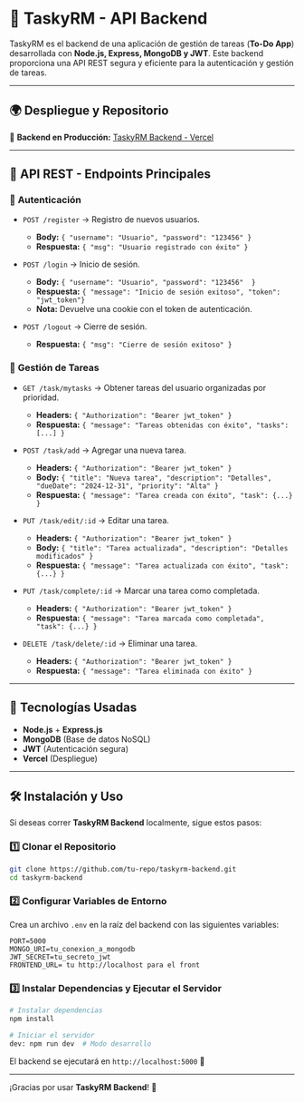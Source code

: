 # 🚀 TaskyRM - API Backend

TaskyRM es el backend de una aplicación de gestión de tareas (**To-Do App**) desarrollada con **Node.js, Express, MongoDB y JWT**. Este backend proporciona una API REST segura y eficiente para la autenticación y gestión de tareas.

---

## 🌍 Despliegue y Repositorio

🔹 **Backend en Producción:** [TaskyRM Backend - Vercel](https://tasky-rm-backend.vercel.app)  


---

## 📌 API REST - Endpoints Principales

### 🔐 **Autenticación**
- `POST /register` → Registro de nuevos usuarios.
  - **Body:** `{ "username": "Usuario", "password": "123456" }`
  - **Respuesta:** `{ "msg": "Usuario registrado con éxito" }`

- `POST /login` → Inicio de sesión.
  - **Body:** `{ "username": "Usuario", "password": "123456"  }`
  - **Respuesta:** `{ "message": "Inicio de sesión exitoso", "token": "jwt_token"}`
  - **Nota:** Devuelve una cookie con el token de autenticación.

- `POST /logout` → Cierre de sesión.
  - **Respuesta:** `{ "msg": "Cierre de sesión exitoso" }`

### 📝 **Gestión de Tareas**
- `GET /task/mytasks` → Obtener tareas del usuario organizadas por prioridad.
  - **Headers:** `{ "Authorization": "Bearer jwt_token" }`
  - **Respuesta:** `{ "message": "Tareas obtenidas con éxito", "tasks": [...] }`

- `POST /task/add` → Agregar una nueva tarea.
  - **Headers:** `{ "Authorization": "Bearer jwt_token" }`
  - **Body:** `{ "title": "Nueva tarea", "description": "Detalles", "dueDate": "2024-12-31", "priority": "Alta" }`
  - **Respuesta:** `{ "message": "Tarea creada con éxito", "task": {...} }`

- `PUT /task/edit/:id` → Editar una tarea.
  - **Headers:** `{ "Authorization": "Bearer jwt_token" }`
  - **Body:** `{ "title": "Tarea actualizada", "description": "Detalles modificados" }`
  - **Respuesta:** `{ "message": "Tarea actualizada con éxito", "task": {...} }`

- `PUT /task/complete/:id` → Marcar una tarea como completada.
  - **Headers:** `{ "Authorization": "Bearer jwt_token" }`
  - **Respuesta:** `{ "message": "Tarea marcada como completada", "task": {...} }`

- `DELETE /task/delete/:id` → Eliminar una tarea.
  - **Headers:** `{ "Authorization": "Bearer jwt_token" }`
  - **Respuesta:** `{ "message": "Tarea eliminada con éxito" }`

---

## 🚀 Tecnologías Usadas
- **Node.js** + **Express.js**
- **MongoDB** (Base de datos NoSQL)
- **JWT** (Autenticación segura)
- **Vercel** (Despliegue)

---

## 🛠 Instalación y Uso
Si deseas correr **TaskyRM Backend** localmente, sigue estos pasos:

### 1️⃣ Clonar el Repositorio
```bash
git clone https://github.com/tu-repo/taskyrm-backend.git
cd taskyrm-backend
```

### 2️⃣ Configurar Variables de Entorno
Crea un archivo `.env` en la raíz del backend con las siguientes variables:
```env
PORT=5000
MONGO_URI=tu_conexion_a_mongodb
JWT_SECRET=tu_secreto_jwt
FRONTEND_URL= tu http://localhost para el front
```

### 3️⃣ Instalar Dependencias y Ejecutar el Servidor
```bash
# Instalar dependencias
npm install

# Iniciar el servidor
dev: npm run dev  # Modo desarrollo
```

El backend se ejecutará en `http://localhost:5000` 🚀

---



¡Gracias por usar **TaskyRM Backend**! 🎉

